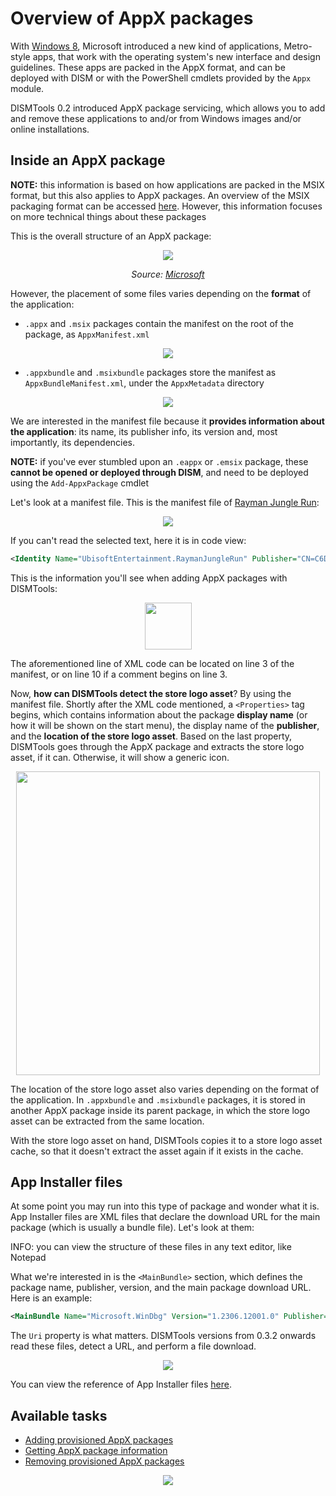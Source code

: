 # Overview of AppX packages

With [Windows 8](https://en.wikipedia.org/wiki/Windows_8), Microsoft introduced a new kind of applications, Metro-style apps, that work with the operating system's new interface and design guidelines. These apps are packed in the AppX format, and can be deployed with DISM or with the PowerShell cmdlets provided by the `Appx` module.

DISMTools 0.2 introduced AppX package servicing, which allows you to add and remove these applications to and/or from Windows images and/or online installations.

## Inside an AppX package

**NOTE:** this information is based on how applications are packed in the MSIX format, but this also applies to AppX packages. An overview of the MSIX packaging format can be accessed [here](https://learn.microsoft.com/en-us/windows/msix/overview). However, this information focuses on more technical things about these packages

This is the overall structure of an AppX package:

<p align="center">
	<img src="https://learn.microsoft.com/en-us/windows/msix/package/images/msixpackage.png" />
	<p align="center"><i>Source: <a href="https://microsoft.com">Microsoft</a></i></p>
</p>

However, the placement of some files varies depending on the **format** of the application:

- `.appx` and `.msix` packages contain the manifest on the root of the package, as `AppxManifest.xml`

<p align="center">
	<img src="../../../res/img_tasks/appx/appxmanifest.png" />
</p>

- `.appxbundle` and `.msixbundle` packages store the manifest as `AppxBundleManifest.xml`, under the `AppxMetadata` directory

<p align="center">
	<img src="../../../res/img_tasks/appx/appxbundlemanifest.png" />
</p>

We are interested in the manifest file because it **provides information about the application**: its name, its publisher info, its version and, most importantly, its dependencies.

**NOTE:** if you've ever stumbled upon an `.eappx` or `.emsix` package, these **cannot be opened or deployed through DISM**, and need to be deployed using the `Add-AppxPackage` cmdlet

Let's look at a manifest file. This is the manifest file of [Rayman Jungle Run](https://en.wikipedia.org/wiki/Rayman_Origins#Rayman_Jungle_Run):

<p align="center">
	<img src="../../../res/img_tasks/appx/inside_manifest.png" />
</p>

If you can't read the selected text, here it is in code view:

```xml
<Identity Name="UbisoftEntertainment.RaymanJungleRun" Publisher="CN=C6D89DF1-FB66-4AAD-9100-AD9BE1186BE1" Version="1.2.0.88" ProcessorArchitecture="x86" />
```

This is the information you'll see when adding AppX packages with DISMTools:

<p align="center">
	<img style="height: 75px" src="../../../res/img_tasks/appx/app_info.png" />
</p>

The aforementioned line of XML code can be located on line 3 of the manifest, or on line 10 if a comment begins on line 3.

Now, **how can DISMTools detect the store logo asset**? By using the manifest file. Shortly after the XML code mentioned, a `<Properties>` tag begins, which contains information about the package **display name** (or how it will be shown on the start menu), the display name of the **publisher**, and the **location of the store logo asset**. Based on the last property, DISMTools goes through the AppX package and extracts the store logo asset, if it can. Otherwise, it will show a generic icon.

<p align="center">
	<img style="height: 486px" src="../../../res/img_tasks/appx/logoasset.png" />
</p>

The location of the store logo asset also varies depending on the format of the application. In `.appxbundle` and `.msixbundle` packages, it is stored in another AppX package inside its parent package, in which the store logo asset can be extracted from the same location.

With the store logo asset on hand, DISMTools copies it to a store logo asset cache, so that it doesn't extract the asset again if it exists in the cache.

## App Installer files

At some point you may run into this type of package and wonder what it is. App Installer files are XML files that declare the download URL for the main package (which is usually a bundle file). Let's look at them:

INFO: you can view the structure of these files in any text editor, like Notepad

What we're interested in is the `<MainBundle>` section, which defines the package name, publisher, version, and the main package download URL. Here is an example:

```xml
<MainBundle Name="Microsoft.WinDbg" Version="1.2306.12001.0" Publisher="CN=Microsoft Corporation, O=Microsoft Corporation, L=Redmond, S=Washington, C=US" Uri="https://windbg.download.prss.microsoft.com/dbazure/prod/1-2306-12001-0/windbg.msixbundle" />
```

The `Uri` property is what matters. DISMTools versions from 0.3.2 onwards read these files, detect a URL, and perform a file download.

<p align="center">
	<img src="https://github.com/CodingWonders/DISMTools/assets/101426328/574fcec6-78c9-4211-a28c-129ee5f0cd05" />
</p>

You can view the reference of App Installer files [here](https://learn.microsoft.com/en-us/uwp/schemas/appinstallerschema/schema-root).

## Available tasks

- [Adding provisioned AppX packages](../add_provisionedappxpackage)
- [Getting AppX package information](../../info/appxpkg_info)
- [Removing provisioned AppX packages](../remove_provisionedappxpackage)

<p align="center">
	<img src="../../../res/img_tasks/appx/appx.png" />
</p>